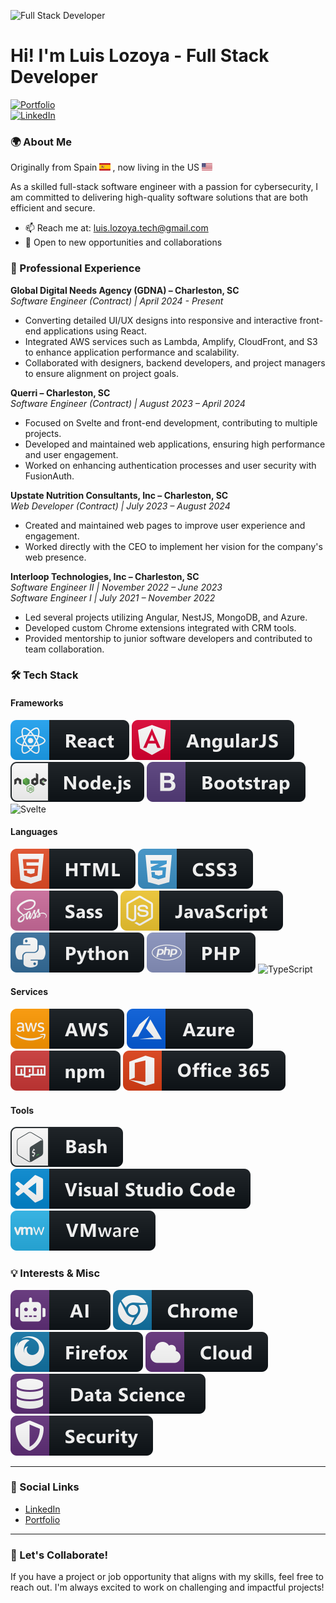 ![Full Stack Developer](https://unsplash.com/photos/turned-on-gray-laptop-computer-XJXWbfSo2f0)

# Hi! I'm Luis Lozoya - Full Stack Developer

[![Portfolio](https://img.shields.io/badge/Portfolio-Visit-brightgreen?style=flat-square)](https://react-portfolio-javierlozo.vercel.app/)  
[![LinkedIn](https://img.shields.io/badge/LinkedIn-Connect-blue?style=flat-square&logo=linkedin)](https://www.linkedin.com/in/luisjlozoya/)

### 🌍 About Me

Originally from Spain <a> <img src="./svg/logos/spain-flag-icon.svg" alt="angular badge" style="vertical-align:top margin:6px 4px" height="12px">
</a>, now living in the US <a> <img src="./svg/logos/united-states-flag-icon.svg" alt="angular badge" style="vertical-align:top margin:6px 4px" height="12px">
</a>
<div>As a skilled full-stack software engineer with a passion for cybersecurity, I am committed to delivering high-quality software solutions that are both efficient and secure.</div>

- 📫 Reach me at: [luis.lozoya.tech@gmail.com](mailto:luis.lozoya.tech@gmail.com)
- 💼 Open to new opportunities and collaborations

### 💼 Professional Experience

**Global Digital Needs Agency (GDNA) – Charleston, SC**  
*Software Engineer (Contract) | April 2024 - Present*  
- Converting detailed UI/UX designs into responsive and interactive front-end applications using React.
- Integrated AWS services such as Lambda, Amplify, CloudFront, and S3 to enhance application performance and scalability.
- Collaborated with designers, backend developers, and project managers to ensure alignment on project goals.

**Querri – Charleston, SC**  
*Software Engineer (Contract) | August 2023 – April 2024*  
- Focused on Svelte and front-end development, contributing to multiple projects.
- Developed and maintained web applications, ensuring high performance and user engagement.
- Worked on enhancing authentication processes and user security with FusionAuth.

**Upstate Nutrition Consultants, Inc – Charleston, SC**  
*Web Developer (Contract) | July 2023 – August 2024*  
- Created and maintained web pages to improve user experience and engagement.
- Worked directly with the CEO to implement her vision for the company's web presence.

**Interloop Technologies, Inc – Charleston, SC**  
*Software Engineer II | November 2022 – June 2023*  
*Software Engineer I | July 2021 – November 2022*  
- Led several projects utilizing Angular, NestJS, MongoDB, and Azure.
- Developed custom Chrome extensions integrated with CRM tools.
- Provided mentorship to junior software developers and contributed to team collaboration.

### 🛠️ Tech Stack

#### Frameworks
![React](./svg/dev/frameworks/react.svg) ![Angular](./svg/dev/frameworks/angular.svg) ![Node.js](./svg/dev/frameworks/nodejs.svg) ![Bootstrap](./svg/dev/frameworks/bootstrap.svg) ![Svelte](./svg/dev/frameworks/svelte.svg)

#### Languages
![HTML](./svg/dev/languages/html.svg) ![CSS3](./svg/dev/languages/css3.svg) ![Sass](./svg/dev/languages/sass.svg) ![JavaScript](./svg/dev/languages/js.svg) ![Python](./svg/dev/languages/python.svg) ![PHP](./svg/dev/languages/php.svg) ![TypeScript](./svg/dev/languages/typescript.svg)

#### Services
![AWS](./svg/dev/services/aws.svg) ![Azure](./svg/dev/services/azure.svg) ![npm](./svg/dev/services/npm.svg) ![Office 365](./svg/dev/services/office_365.svg)

#### Tools
![Bash](./svg/dev/tools/bash.svg) ![Visual Studio Code](./svg/dev/tools/visualstudio_code.svg) ![VMware](./svg/dev/tools/vmware.svg)

### 💡 Interests & Misc
![AI](./svg/dev/misc/ai.svg) ![Chrome Extensions](./svg/dev/misc/chrome.svg) ![Firefox](./svg/dev/misc/firefox.svg) ![Cloud Computing](./svg/dev/misc/cloud.svg) ![Data Science](./svg/dev/misc/datascience.svg) ![Cybersecurity](./svg/dev/misc/security.svg)

---

### 🔗 Social Links
- [LinkedIn](https://www.linkedin.com/in/luisjlozoya/)
- [Portfolio](https://react-portfolio-javierlozo.vercel.app/)

---

### 🚀 Let's Collaborate!
If you have a project or job opportunity that aligns with my skills, feel free to reach out. I'm always excited to work on challenging and impactful projects!
